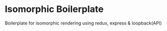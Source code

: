 # Isomorphic Boilerplate
Boilerplate for isomorphic rendering using redux, express &amp; loopback(API)
